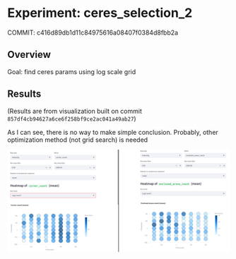 # Experiment: ceres_selection_2

COMMIT: c416d89db1d11c84975616a08407f0384d8fbb2a

## Overview

Goal: find ceres params using log scale grid

## Results
(Results are from visualization built on commit `857df4cb94627a6ce6f258bf9ce2ac041a49ab27`)

As I can see, there is no way to make simple conclusion. Probably, other optimization method (not grid search) is needed

![](image.png)

